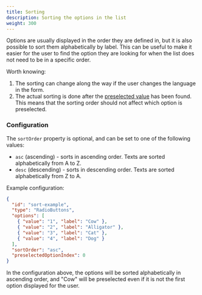 ```yaml
---
title: Sorting
description: Sorting the options in the list
weight: 300
---
```


Options are usually displayed in the order they are defined in, but it is also possible to sort them alphabetically by
label. This can be useful to make it easier for the user to find the option they are looking for when the list does not
need to be in a specific order.

Worth knowing:

1. The sorting can change along the way if the user changes the language in the form.
2. The actual sorting is done after the [preselected value](../preselection) has been found. This means that
   the sorting order should not affect which option is preselected.

### Configuration

The `sortOrder` property is optional, and can be set to one of the following values:

- `asc` (ascending) - sorts in ascending order. Texts are sorted alphabetically from A to Z.
- `desc` (descending) - sorts in descending order. Texts are sorted alphabetically from Z to A.

Example configuration:

```json {hl_lines=[10]}
{
  "id": "sort-example",
  "type": "RadioButtons",
  "options": [
    { "value": "1", "label": "Cow" },
    { "value": "2", "label": "Alligator" },
    { "value": "3", "label": "Cat" },
    { "value": "4", "label": "Dog" }
  ],
  "sortOrder": "asc",
  "preselectedOptionIndex": 0
}
```

In the configuration above, the options will be sorted alphabetically in ascending order, and "Cow" will be preselected
even if it is not the first option displayed for the user.